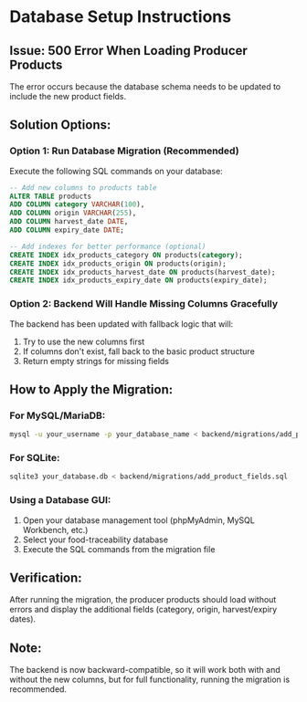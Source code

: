 # Database Setup Instructions

## Issue: 500 Error When Loading Producer Products

The error occurs because the database schema needs to be updated to include the new product fields.

## Solution Options:

### Option 1: Run Database Migration (Recommended)
Execute the following SQL commands on your database:

```sql
-- Add new columns to products table
ALTER TABLE products 
ADD COLUMN category VARCHAR(100),
ADD COLUMN origin VARCHAR(255),
ADD COLUMN harvest_date DATE,
ADD COLUMN expiry_date DATE;

-- Add indexes for better performance (optional)
CREATE INDEX idx_products_category ON products(category);
CREATE INDEX idx_products_origin ON products(origin);
CREATE INDEX idx_products_harvest_date ON products(harvest_date);
CREATE INDEX idx_products_expiry_date ON products(expiry_date);
```

### Option 2: Backend Will Handle Missing Columns Gracefully
The backend has been updated with fallback logic that will:
1. Try to use the new columns first
2. If columns don't exist, fall back to the basic product structure
3. Return empty strings for missing fields

## How to Apply the Migration:

### For MySQL/MariaDB:
```bash
mysql -u your_username -p your_database_name < backend/migrations/add_product_fields.sql
```

### For SQLite:
```bash
sqlite3 your_database.db < backend/migrations/add_product_fields.sql
```

### Using a Database GUI:
1. Open your database management tool (phpMyAdmin, MySQL Workbench, etc.)
2. Select your food-traceability database
3. Execute the SQL commands from the migration file

## Verification:
After running the migration, the producer products should load without errors and display the additional fields (category, origin, harvest/expiry dates).

## Note:
The backend is now backward-compatible, so it will work both with and without the new columns, but for full functionality, running the migration is recommended.
